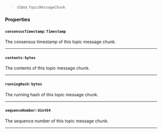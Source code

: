 > class `TopicMessageChunk`

### Properties

#### `consensusTimestamp`: `Timestamp`

The consensus timestamp of this topic message chunk.

---

#### `contents`: `bytes`

The contents of this topic message chunk.

---

#### `runningHash`: `bytes`

The running hash of this topic message chunk.

---

#### `sequenceNumber`: `Uint64`

The sequence number of this topic message chunk.

---
